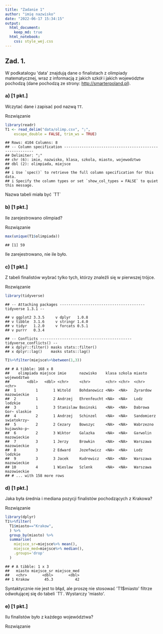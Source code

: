 ```yaml
---
title: "Zadanie 1"
author: "imię nazwisko"
date: "2022-06-17 15:34:15"
output:
  html_document:
    keep_md: true
  html_notebook:
    css: style_wej.css
---
```










## Zad. 1.
W podkatalogu 'data' znajdują dane o finalistach z olimpiady matematycznej, wraz z informacją z jakich szkół i jakich województw pochodzą (dane pochodzą ze strony: http://smarterpoland.pl).

### a) [1 pkt.]
Wczytać dane i zapisać pod nazwą `TT`.

<div class='rozwiazanie'> Rozwiązanie</div>
<!-- start rozwiązanie -->

```r
library(readr)
T1 <- read_delim("data/olimp.csv", ";", 
    escape_double = FALSE, trim_ws = TRUE)
```

```
## Rows: 4104 Columns: 8
## -- Column specification --------------------------------------------------------
## Delimiter: ";"
## chr (6): imie, nazwisko, klasa, szkola, miasto, wojewodztwo
## dbl (2): olimpiada, miejsce
## 
## i Use `spec()` to retrieve the full column specification for this data.
## i Specify the column types or set `show_col_types = FALSE` to quiet this message.
```
<!-- koniec rozwiązanie -->
<div class='punkty' pkt='0.9' pktdod=''>Nazwa tabeli miała być `TT`</div>


### b) [1 pkt.]
Ile zarejestrowano olimpiad?

<div class='rozwiazanie'> Rozwiązanie</div>
<!-- start rozwiązanie -->

```r
max(unique(T1$olimpiada))
```

```
## [1] 59
```
<!-- koniec rozwiązanie -->
<div class='punkty' pkt='0' pktdod=''>Ile zarejestrowano, nie ile było.</div>


### c) [1 pkt.]
Z tabeli finalistów wybrać tylko tych, którzy znaleźli się w pierwszej trójce.

<div class='rozwiazanie'> Rozwiązanie</div>
<!-- start rozwiązanie -->

```r
library(tidyverse)
```

```
## -- Attaching packages --------------------------------------- tidyverse 1.3.1 --
```

```
## v ggplot2 3.3.5     v dplyr   1.0.8
## v tibble  3.1.6     v stringr 1.4.0
## v tidyr   1.2.0     v forcats 0.5.1
## v purrr   0.3.4
```

```
## -- Conflicts ------------------------------------------ tidyverse_conflicts() --
## x dplyr::filter() masks stats::filter()
## x dplyr::lag()    masks stats::lag()
```

```r
T1%>%filter(miejsce%>%between(1,3))
```

```
## # A tibble: 168 x 8
##    olimpiada miejsce imie      nazwisko    klasa szkola miasto       wojewodztwo
##        <dbl>   <dbl> <chr>     <chr>       <chr> <chr>  <chr>        <chr>      
##  1         1       1 Witold    Bohdanowicz <NA>  <NA>   Zyrardow     mazowieckie
##  2         1       2 Andrzej   Ehrenfeucht <NA>  <NA>   Lodz         lodzkie    
##  3         1       3 Stanislaw Basinski    <NA>  <NA>   Dabrowa Gor~ slaskie    
##  4         2       1 Andrzej   Schinzel    <NA>  <NA>   Sandomierz   swietokrzy~
##  5         2       2 Cezary    Bowszyc     <NA>  <NA>   Wabrzezno    kujawsko-p~
##  6         2       3 Wiktor    Galazka     <NA>  <NA>   Garwolin     mazowieckie
##  7         3       1 Jerzy     Browkin     <NA>  <NA>   Warszawa     mazowieckie
##  8         3       2 Edward    Jozefowicz  <NA>  <NA>   Lodz         lodzkie    
##  9         3       3 Jacek     Kudrewicz   <NA>  <NA>   Warszawa     mazowieckie
## 10         4       1 Wieslaw   Szlenk      <NA>  <NA>   Warszawa     mazowieckie
## # ... with 158 more rows
```
<!-- koniec rozwiązanie -->
<div class='punkty' pkt='1' pktdod=''> </div>

### d) [1 pkt.]
Jaka była średnia i mediana pozycji finalistów pochodzących z Krakowa?

<div class='rozwiazanie'> Rozwiązanie</div>
<!-- start rozwiązanie -->

```r
library(dplyr)
T1%>%filter(
  T1$miasto=="Krakow",
  ) %>%
  group_by(miasto) %>%
  summarise(
    miejsce_sr=miejsce%>% mean(),
    miejsce_med=miejsce%>% median(),
    .groups='drop'
  )
```

```
## # A tibble: 1 x 3
##   miasto miejsce_sr miejsce_med
##   <chr>       <dbl>       <dbl>
## 1 Krakow       45.3          42
```
<!-- koniec rozwiązanie -->
<div class='punkty' pkt='0.9' pktdod=''>Syntaktycznie nie jest to błąd, ale proszę nie stosować 'T1$miasto' filtrze odwołującej się do tabeli `T1`. Wystarczy 'miasto'.</div>


### e) [1 pkt.]
Ilu finalistów było z każdego województwa?

<div class='rozwiazanie'> Rozwiązanie</div>
<!-- start rozwiązanie -->

<!-- koniec rozwiązanie -->
<div class='punkty' pkt='0' pktdod=''> </div>
